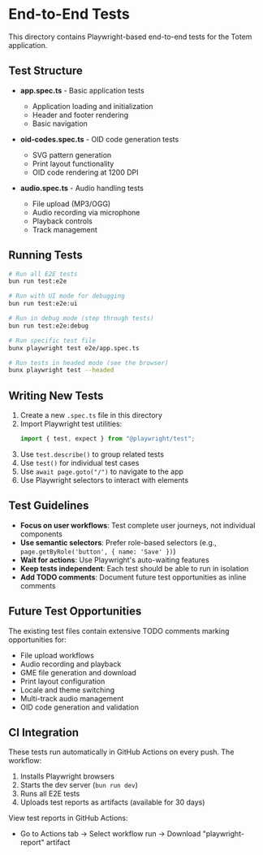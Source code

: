 # End-to-End Tests

This directory contains Playwright-based end-to-end tests for the Totem application.

## Test Structure

- **app.spec.ts** - Basic application tests
  - Application loading and initialization
  - Header and footer rendering
  - Basic navigation

- **oid-codes.spec.ts** - OID code generation tests
  - SVG pattern generation
  - Print layout functionality
  - OID code rendering at 1200 DPI

- **audio.spec.ts** - Audio handling tests
  - File upload (MP3/OGG)
  - Audio recording via microphone
  - Playback controls
  - Track management

## Running Tests

```bash
# Run all E2E tests
bun run test:e2e

# Run with UI mode for debugging
bun run test:e2e:ui

# Run in debug mode (step through tests)
bun run test:e2e:debug

# Run specific test file
bunx playwright test e2e/app.spec.ts

# Run tests in headed mode (see the browser)
bunx playwright test --headed
```

## Writing New Tests

1. Create a new `.spec.ts` file in this directory
2. Import Playwright test utilities:
   ```typescript
   import { test, expect } from "@playwright/test";
   ```
3. Use `test.describe()` to group related tests
4. Use `test()` for individual test cases
5. Use `await page.goto("/")` to navigate to the app
6. Use Playwright selectors to interact with elements

## Test Guidelines

- **Focus on user workflows**: Test complete user journeys, not individual components
- **Use semantic selectors**: Prefer role-based selectors (e.g., `page.getByRole('button', { name: 'Save' })`)
- **Wait for actions**: Use Playwright's auto-waiting features
- **Keep tests independent**: Each test should be able to run in isolation
- **Add TODO comments**: Document future test opportunities as inline comments

## Future Test Opportunities

The existing test files contain extensive TODO comments marking opportunities for:
- File upload workflows
- Audio recording and playback
- GME file generation and download
- Print layout configuration
- Locale and theme switching
- Multi-track audio management
- OID code generation and validation

## CI Integration

These tests run automatically in GitHub Actions on every push. The workflow:
1. Installs Playwright browsers
2. Starts the dev server (`bun run dev`)
3. Runs all E2E tests
4. Uploads test reports as artifacts (available for 30 days)

View test reports in GitHub Actions:
- Go to Actions tab → Select workflow run → Download "playwright-report" artifact
